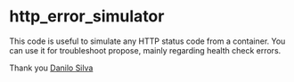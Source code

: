 # http_error_simulator

This code is useful to simulate any HTTP status code from a container. You can use it for troubleshoot propose, mainly regarding health check errors.

Thank you [Danilo Silva](https://github.com/danilosilvase)
